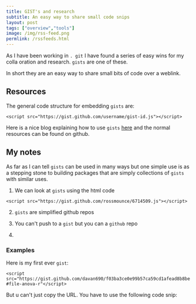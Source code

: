 ```yaml
---
title: GIST's and research
subtitle: An easy way to share small code snips
layout: post
tags: ["overview","tools"]
image: /img/rss-feed.png
permlink: /rssfeeds.html
---
```


As I have been working in `. git` I have found a series of easy wins for my colla oration and research. `gists` are one of these. 

In short they are an easy way to share small bits of code over a weblink. 

## Resources

The general code structure for embedding `gists` are:

```<script src="https://gist.github.com/username/gist-id.js"></script>```

Here is a nice blog explaining how to use `gists` [here](https://www.labnol.org/internet/github-gist-tutorial/28499/) and the normal resources can be found on github.

## My notes

As far as I can tell `gists` can be used in many ways but one simple use is as a stepping stone to building packages that are simply collections of `gists` with similar uses.

1. We can look at `gists` using the html code

```<script src="https://gist.github.com/rossmounce/6714509.js"></script>```

2. `gists` are simplified github repos

3. You can't push to a `gist` but you can a `github` repo

4. 

### Examples

Here is my first ever `gist`:

```<script src="https://gist.github.com/davan690/f03ba3ce0e99b57ca59cd1afead8b8be#file-anova-r"</script>```

But u can't just copy the URL. You have to use the following code snip:



